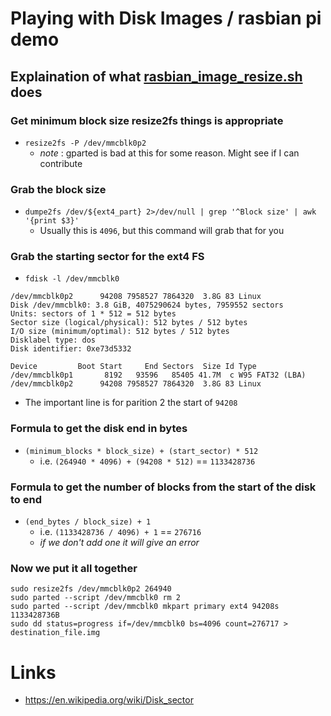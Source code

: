 # Playing with Disk Images / rasbian pi demo
## Explaination of what [rasbian_image_resize.sh](rasbian_image_resize.sh) does
### Get minimum block size resize2fs things is appropriate
* `resize2fs -P /dev/mmcblk0p2`
    * _*note*_ : gparted is bad at this for some reason. Might see if I can contribute

### Grab the block size
* `dumpe2fs /dev/${ext4_part} 2>/dev/null | grep '^Block size' | awk '{print $3}'`
    * Usually this is `4096`, but this command will grab that for you

### Grab the starting sector for the ext4 FS
* `fdisk -l /dev/mmcblk0`

```
/dev/mmcblk0p2      94208 7958527 7864320  3.8G 83 Linux
Disk /dev/mmcblk0: 3.8 GiB, 4075290624 bytes, 7959552 sectors
Units: sectors of 1 * 512 = 512 bytes
Sector size (logical/physical): 512 bytes / 512 bytes
I/O size (minimum/optimal): 512 bytes / 512 bytes
Disklabel type: dos
Disk identifier: 0xe73d5332

Device         Boot Start     End Sectors  Size Id Type
/dev/mmcblk0p1       8192   93596   85405 41.7M  c W95 FAT32 (LBA)
/dev/mmcblk0p2      94208 7958527 7864320  3.8G 83 Linux
```

* The important line is for parition 2 the start of `94208`

### Formula to get the disk end in bytes
* `(minimum_blocks * block_size) + (start_sector) * 512`
    * i.e. `(264940 * 4096) + (94208 * 512)` == `1133428736`

### Formula to get the number of blocks from the start of the disk to end
* `(end_bytes / block_size) + 1`
    * i.e. `(1133428736 / 4096) + 1` == `276716`
    * _if we don't add one it will give an error_

### Now we put it all together

```
sudo resize2fs /dev/mmcblk0p2 264940
sudo parted --script /dev/mmcblk0 rm 2
sudo parted --script /dev/mmcblk0 mkpart primary ext4 94208s 1133428736B
sudo dd status=progress if=/dev/mmcblk0 bs=4096 count=276717 > destination_file.img
```

# Links
* https://en.wikipedia.org/wiki/Disk_sector

